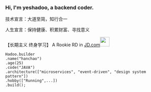 ### Hi, I'm yeshadoo, a backend coder.
技术宣言：大道至简，知行合一

人生宣言：保持健康、积累财富、寻找意义

【长期主义 终身学习】
A Rookie RD in [JD.com](https://www.jd.com/)<img src="https://camo.githubusercontent.com/63371d36886ee658f5a97401f393e1ab1684b2fd3de674b8f5efc7d410b2a3d0/68747470733a2f2f6d656469612e67697068792e636f6d2f6d656469612f57556c706c634d704f43456d5447427442572f67697068792e676966" width="30" data-canonical-src="https://media.giphy.com/media/WUlplcMpOCEmTGBtBW/giphy.gif" style="max-width: 100%; display: inline-block;" data-target="animated-image.originalImage">

```
Hadoo.builder
.name("hanchao")
.age(25)
.code("JAVA")
.architecture(["microservices", "event-driven", "design system pattern"])
.hobby(["Running",...])
.build();
```


